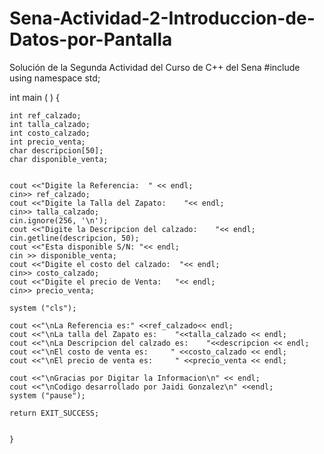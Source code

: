 # Sena-Actividad-2-Introduccion-de-Datos-por-Pantalla
Solución de la Segunda Actividad del Curso de C++ del Sena
#include <iostream>
using namespace std;

int main ( ) {
	
	int ref_calzado;
	int talla_calzado;
	int costo_calzado;
	int precio_venta;
	char descripcion[50];
	char disponible_venta;

	
	cout <<"Digite la Referencia:  " << endl; 
	cin>> ref_calzado;
	cout <<"Digite la Talla del Zapato:    "<< endl; 
	cin>> talla_calzado;
	cin.ignore(256, '\n');
	cout <<"Digite la Descripcion del calzado:    "<< endl;
	cin.getline(descripcion, 50);
	cout <<"Esta disponible S/N: "<< endl;
	cin >> disponible_venta;
	cout <<"Digite el costo del calzado:  "<< endl;
	cin>> costo_calzado;
	cout <<"Digite el precio de Venta:   "<< endl;
	cin>> precio_venta;
	
	system ("cls");  
	
	cout <<"\nLa Referencia es:" <<ref_calzado<< endl;
	cout <<"\nLa talla del Zapato es:    "<<talla_calzado << endl;
	cout <<"\nLa Descripcion del calzado es:    "<<descripcion << endl;
	cout <<"\nEl costo de venta es:     " <<costo_calzado << endl;
	cout <<"\nEl precio de venta es:     " <<precio_venta << endl;
	
	cout <<"\nGracias por Digitar la Informacion\n" << endl;
	cout <<"\nCodigo desarrollado por Jaidi Gonzalez\n" <<endl;
	system ("pause");
	
	return EXIT_SUCCESS; 
	
	
	}

